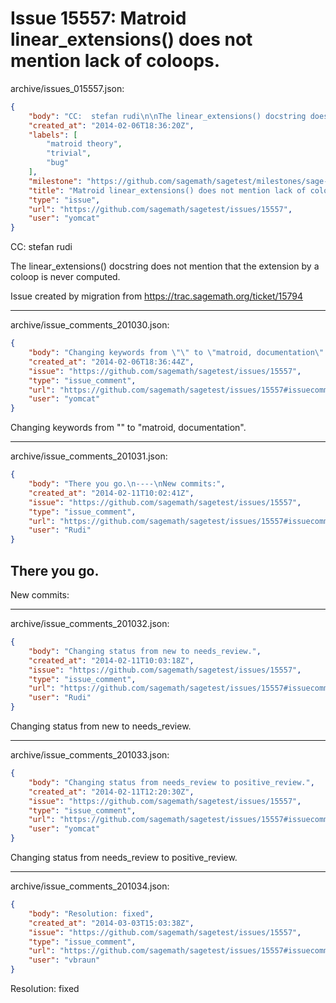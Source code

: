 # Issue 15557: Matroid linear_extensions() does not mention lack of coloops.

archive/issues_015557.json:
```json
{
    "body": "CC:  stefan rudi\n\nThe linear_extensions() docstring does not mention that the extension by a coloop is never computed.\n\nIssue created by migration from https://trac.sagemath.org/ticket/15794\n\n",
    "created_at": "2014-02-06T18:36:20Z",
    "labels": [
        "matroid theory",
        "trivial",
        "bug"
    ],
    "milestone": "https://github.com/sagemath/sagetest/milestones/sage-6.2",
    "title": "Matroid linear_extensions() does not mention lack of coloops.",
    "type": "issue",
    "url": "https://github.com/sagemath/sagetest/issues/15557",
    "user": "yomcat"
}
```
CC:  stefan rudi

The linear_extensions() docstring does not mention that the extension by a coloop is never computed.

Issue created by migration from https://trac.sagemath.org/ticket/15794





---

archive/issue_comments_201030.json:
```json
{
    "body": "Changing keywords from \"\" to \"matroid, documentation\".",
    "created_at": "2014-02-06T18:36:44Z",
    "issue": "https://github.com/sagemath/sagetest/issues/15557",
    "type": "issue_comment",
    "url": "https://github.com/sagemath/sagetest/issues/15557#issuecomment-201030",
    "user": "yomcat"
}
```

Changing keywords from "" to "matroid, documentation".



---

archive/issue_comments_201031.json:
```json
{
    "body": "There you go.\n----\nNew commits:",
    "created_at": "2014-02-11T10:02:41Z",
    "issue": "https://github.com/sagemath/sagetest/issues/15557",
    "type": "issue_comment",
    "url": "https://github.com/sagemath/sagetest/issues/15557#issuecomment-201031",
    "user": "Rudi"
}
```

There you go.
----
New commits:



---

archive/issue_comments_201032.json:
```json
{
    "body": "Changing status from new to needs_review.",
    "created_at": "2014-02-11T10:03:18Z",
    "issue": "https://github.com/sagemath/sagetest/issues/15557",
    "type": "issue_comment",
    "url": "https://github.com/sagemath/sagetest/issues/15557#issuecomment-201032",
    "user": "Rudi"
}
```

Changing status from new to needs_review.



---

archive/issue_comments_201033.json:
```json
{
    "body": "Changing status from needs_review to positive_review.",
    "created_at": "2014-02-11T12:20:30Z",
    "issue": "https://github.com/sagemath/sagetest/issues/15557",
    "type": "issue_comment",
    "url": "https://github.com/sagemath/sagetest/issues/15557#issuecomment-201033",
    "user": "yomcat"
}
```

Changing status from needs_review to positive_review.



---

archive/issue_comments_201034.json:
```json
{
    "body": "Resolution: fixed",
    "created_at": "2014-03-03T15:03:38Z",
    "issue": "https://github.com/sagemath/sagetest/issues/15557",
    "type": "issue_comment",
    "url": "https://github.com/sagemath/sagetest/issues/15557#issuecomment-201034",
    "user": "vbraun"
}
```

Resolution: fixed
